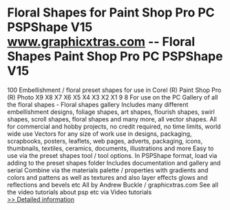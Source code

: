 # Floral Shapes for Paint Shop Pro PC PSPShape V15<br />www.graphicxtras.com -- Floral Shapes Paint Shop Pro PC PSPShape V15

100 Embellishment / floral preset shapes for use in Corel (R) Paint Shop Pro (R) Photo X9 X8 X7 X6 X5 X4 X3 X2 X1 9 8
For use on the PC
Gallery of all the floral shapes - Floral shapes gallery
Includes many different embellishment designs, foliage shapes, art shapes, flourish shapes, swirl shapes, scroll shapes, floral shapes and many more, all vector shapes.
All for commercial and hobby projects, no credit required, no time limits, world wide use
Vectors for any size of work
use in designs, packaging, scrapbooks, posters, leaflets, web pages, adverts, packaging, icons, thumbnails, textiles, ceramics, documents, illustrations and more
Easy to use via the preset shapes tool / tool options.
In PSPShape format, load via adding to the preset shapes folder
Includes documentation and gallery and serial
Combine via the materials palette / properties with gradients and colors and pattens as well as textures and also layer effects glows and reflections and bevels etc
All by Andrew Buckle / graphicxtras.com
See all the video tutorials about psp etc via Video tutorials<br />[>> Detailed information](https://secure.shareit.com/shareit/product.html?productid=300247237&affiliateid=200057808)